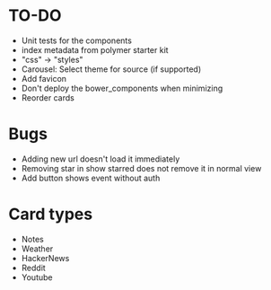 # TO-DO
* Unit tests for the components
* index metadata from polymer starter kit
* "css" -> "styles"
* Carousel: Select theme for source (if supported)
* Add favicon
* Don't deploy the bower_components when minimizing
* Reorder cards

# Bugs
* Adding new url doesn't load it immediately
* Removing star in show starred does not remove it in normal view
* Add button shows event without auth

# Card types
* Notes
* Weather
* HackerNews
* Reddit
* Youtube